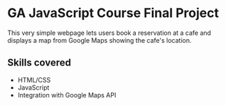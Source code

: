 # GA JavaScript Course Final Project

This very simple webpage lets users book a reservation at a cafe and displays a map from Google Maps showing the cafe's location.

## Skills covered
- HTML/CSS
- JavaScript
- Integration with Google Maps API
